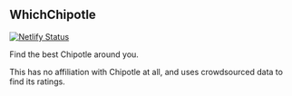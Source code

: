 ## WhichChipotle

[![Netlify Status](https://api.netlify.com/api/v1/badges/abbe1c0d-d993-4a4e-a047-0b1bde49d423/deploy-status)](https://app.netlify.com/sites/whichchipotle/deploys)

Find the best Chipotle around you.

This has no affiliation with Chipotle at all, and uses crowdsourced data to find its ratings.
